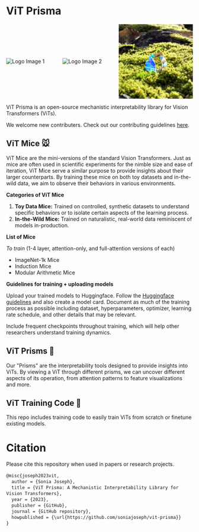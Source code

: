 # ViT Prisma 
<div style="display: flex; align-items: center;">
  <img src="assets/images/house.jpg" alt="Logo Image 1" width="200" style="margin-right: 10px;"/>
  <img src="assets/images/prism1.jpg" alt="Logo Image 2" width="200" style="margin-right: 10px;"/>
  <img src="assets/images/house2.jpg" alt="Logo Image 3" width="200"/>
</div>


ViT Prisma is an open-source mechanistic interpretability library for Vision Transformers (ViTs).

We welcome new contributers. Check out our contributing guidelines [here](CONTRIBUTING.md).

## ViT Mice 🐭
ViT Mice are the mini-versions of the standard Vision Transformers.  Just as mice are often used in scientific experiments for the nimble size and ease of iteration, ViT Mice serve a similar purpose to provide insights about their larger counterparts. By training these mice on both toy datasets and in-the-wild data, we aim to observe their behaviors in various environments.

**Categories of ViT Mice** 
1. **Toy Data Mice:** Trained on controlled, synthetic datasets to understand specific behaviors or to isolate certain aspects of the learning process.
2. **In-the-Wild Mice:** Trained on naturalistic, real-world data reminiscent of models in-production.

**List of Mice** 

_To train_ (1-4 layer, attention-only, and full-attention versions of each)
* ImageNet-1k Mice
* Induction Mice
* Modular Arithmetic Mice

**Guidelines for training + uploading models**

Upload your trained models to Huggingface. Follow the [Huggingface guidelines](https://huggingface.co/docs/hub/models-uploading) and also create a model card. Document as much of the training process as possible including dataset, hyperparameters, optimizer, learning rate schedule, and other details that may be relevant.

Include frequent checkpoints throughout training, which will help other researchers understand training dynamics.

## ViT Prisms 🌈
Our "Prisms" are the interpretability tools designed to provide insights into ViTs. By viewing a ViT through different prisms, we can uncover different aspects of its operation, from attention patterns to feature visualizations and more.


## ViT Training Code 🚀

This repo includes training code to easily train ViTs from scratch or finetune existing models.

# Citation

Please cite this repository when used in papers or research projects.

```
@misc{joseph2023vit,
  author = {Sonia Joseph},
  title = {ViT Prisma: A Mechanistic Interpretability Library for Vision Transformers},
  year = {2023},
  publisher = {GitHub},
  journal = {GitHub repository},
  howpublished = {\url{https://github.com/soniajoseph/vit-prisma}}
}
```